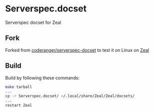 # Serverspec.docset
Serverspec docset for Zeal

## Fork
Forked from [coderanger/serverspec-docset](https://github.com/coderanger/serverspec-docset) to test it on Linux on [Zeal](https://github.com/zealdocs/zeal)

## Build
Build by following these commands:
```bash
make tarball
...
cp -r Serverspec.docset/ ~/.local/share/Zeal/Zeal/docsets/
...
restart Zeal
```
